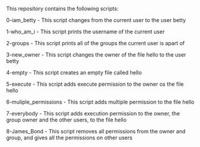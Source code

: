 This repository contains the following scripts:

0-iam_betty - This script changes from the current user to the user betty

1-who_am_i - This script prints the username of the current user

2-groups - This script prints all of the groups the current user is apart of

3-new_owner - This script changes the owner of the file hello to the user betty

4-empty - This script creates an empty file called hello

5-execute - This script adds execute permission to the owner os the file hello

6-muliple_permissions - This script adds multiple permission to the file hello

7-everybody - This script adds execution permission to the owner, the group owner and the other users, to the file hello

8-James_Bond - This script removes all permissions from the owner and group, and gives all the permissions on other users
